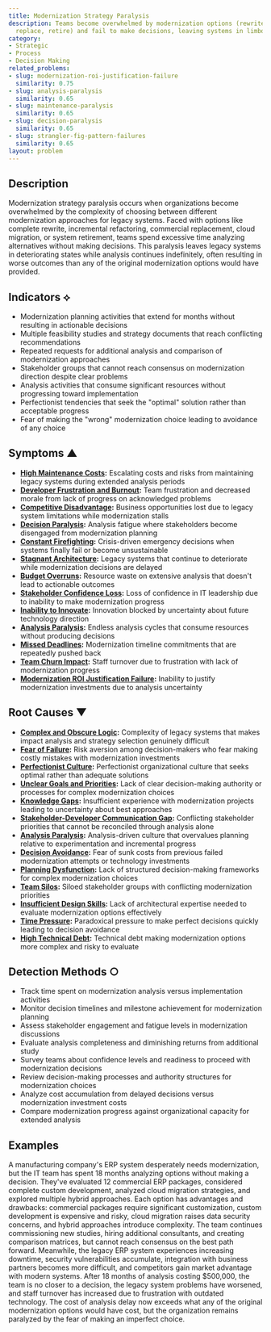 ```yaml
---
title: Modernization Strategy Paralysis
description: Teams become overwhelmed by modernization options (rewrite, refactor,
  replace, retire) and fail to make decisions, leaving systems in limbo
category:
- Strategic
- Process
- Decision Making
related_problems:
- slug: modernization-roi-justification-failure
  similarity: 0.75
- slug: analysis-paralysis
  similarity: 0.65
- slug: maintenance-paralysis
  similarity: 0.65
- slug: decision-paralysis
  similarity: 0.65
- slug: strangler-fig-pattern-failures
  similarity: 0.65
layout: problem
---
```


## Description

Modernization strategy paralysis occurs when organizations become overwhelmed by the complexity of choosing between different modernization approaches for legacy systems. Faced with options like complete rewrite, incremental refactoring, commercial replacement, cloud migration, or system retirement, teams spend excessive time analyzing alternatives without making decisions. This paralysis leaves legacy systems in deteriorating states while analysis continues indefinitely, often resulting in worse outcomes than any of the original modernization options would have provided.

## Indicators ⟡

- Modernization planning activities that extend for months without resulting in actionable decisions
- Multiple feasibility studies and strategy documents that reach conflicting recommendations
- Repeated requests for additional analysis and comparison of modernization approaches
- Stakeholder groups that cannot reach consensus on modernization direction despite clear problems
- Analysis activities that consume significant resources without progressing toward implementation
- Perfectionist tendencies that seek the "optimal" solution rather than acceptable progress
- Fear of making the "wrong" modernization choice leading to avoidance of any choice

## Symptoms ▲

- **[High Maintenance Costs](high-maintenance-costs.md):** Escalating costs and risks from maintaining legacy systems during extended analysis periods
- **[Developer Frustration and Burnout](developer-frustration-and-burnout.md):** Team frustration and decreased morale from lack of progress on acknowledged problems
- **[Competitive Disadvantage](competitive-disadvantage.md):** Business opportunities lost due to legacy system limitations while modernization stalls
- **[Decision Paralysis](decision-paralysis.md):** Analysis fatigue where stakeholders become disengaged from modernization planning
- **[Constant Firefighting](constant-firefighting.md):** Crisis-driven emergency decisions when systems finally fail or become unsustainable
- **[Stagnant Architecture](stagnant-architecture.md):** Legacy systems that continue to deteriorate while modernization decisions are delayed
- **[Budget Overruns](budget-overruns.md):** Resource waste on extensive analysis that doesn't lead to actionable outcomes
- **[Stakeholder Confidence Loss](stakeholder-confidence-loss.md):** Loss of confidence in IT leadership due to inability to make modernization progress
- **[Inability to Innovate](inability-to-innovate.md):** Innovation blocked by uncertainty about future technology direction
- **[Analysis Paralysis](analysis-paralysis.md):** Endless analysis cycles that consume resources without producing decisions
- **[Missed Deadlines](missed-deadlines.md):** Modernization timeline commitments that are repeatedly pushed back
- **[Team Churn Impact](team-churn-impact.md):** Staff turnover due to frustration with lack of modernization progress
- **[Modernization ROI Justification Failure](modernization-roi-justification-failure.md):** Inability to justify modernization investments due to analysis uncertainty

## Root Causes ▼

- **[Complex and Obscure Logic](complex-and-obscure-logic.md):** Complexity of legacy systems that makes impact analysis and strategy selection genuinely difficult
- **[Fear of Failure](fear-of-failure.md):** Risk aversion among decision-makers who fear making costly mistakes with modernization investments
- **[Perfectionist Culture](perfectionist-culture.md):** Perfectionist organizational culture that seeks optimal rather than adequate solutions
- **[Unclear Goals and Priorities](unclear-goals-and-priorities.md):** Lack of clear decision-making authority or processes for complex modernization choices
- **[Knowledge Gaps](knowledge-gaps.md):** Insufficient experience with modernization projects leading to uncertainty about best approaches
- **[Stakeholder-Developer Communication Gap](stakeholder-developer-communication-gap.md):** Conflicting stakeholder priorities that cannot be reconciled through analysis alone
- **[Analysis Paralysis](analysis-paralysis.md):** Analysis-driven culture that overvalues planning relative to experimentation and incremental progress
- **[Decision Avoidance](decision-avoidance.md):** Fear of sunk costs from previous failed modernization attempts or technology investments
- **[Planning Dysfunction](planning-dysfunction.md):** Lack of structured decision-making frameworks for complex modernization choices
- **[Team Silos](team-silos.md):** Siloed stakeholder groups with conflicting modernization priorities
- **[Insufficient Design Skills](insufficient-design-skills.md):** Lack of architectural expertise needed to evaluate modernization options effectively
- **[Time Pressure](time-pressure.md):** Paradoxical pressure to make perfect decisions quickly leading to decision avoidance
- **[High Technical Debt](high-technical-debt.md):** Technical debt making modernization options more complex and risky to evaluate

## Detection Methods ○

- Track time spent on modernization analysis versus implementation activities
- Monitor decision timelines and milestone achievement for modernization planning
- Assess stakeholder engagement and fatigue levels in modernization discussions
- Evaluate analysis completeness and diminishing returns from additional study
- Survey teams about confidence levels and readiness to proceed with modernization decisions
- Review decision-making processes and authority structures for modernization choices
- Analyze cost accumulation from delayed decisions versus modernization investment costs
- Compare modernization progress against organizational capacity for extended analysis

## Examples

A manufacturing company's ERP system desperately needs modernization, but the IT team has spent 18 months analyzing options without making a decision. They've evaluated 12 commercial ERP packages, considered complete custom development, analyzed cloud migration strategies, and explored multiple hybrid approaches. Each option has advantages and drawbacks: commercial packages require significant customization, custom development is expensive and risky, cloud migration raises data security concerns, and hybrid approaches introduce complexity. The team continues commissioning new studies, hiring additional consultants, and creating comparison matrices, but cannot reach consensus on the best path forward. Meanwhile, the legacy ERP system experiences increasing downtime, security vulnerabilities accumulate, integration with business partners becomes more difficult, and competitors gain market advantage with modern systems. After 18 months of analysis costing $500,000, the team is no closer to a decision, the legacy system problems have worsened, and staff turnover has increased due to frustration with outdated technology. The cost of analysis delay now exceeds what any of the original modernization options would have cost, but the organization remains paralyzed by the fear of making an imperfect choice.